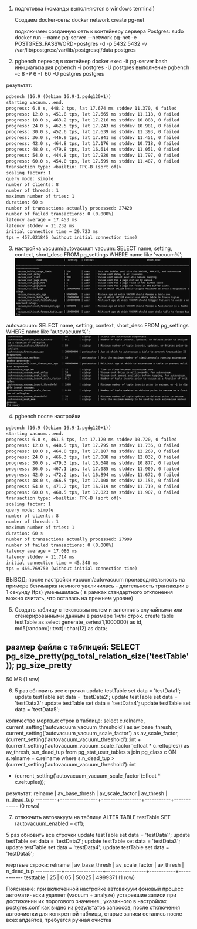1. подготовка (команды выполняются в windows terminal)

    Создаем docker-сеть: 
docker network create pg-net

    подключаем созданную сеть к контейнеру сервера Postgres:
sudo docker run --name pg-server --network pg-net -e POSTGRES_PASSWORD=postgres -d -p 5432:5432 -v /var/lib/postgres:/var/lib/postgresql/data postgres

2. pgbench
переход в контейнер docker exec -it pg-server bash
инициализация pgbench -i postgres -U postgres
выполнение pgbench -c 8 -P 6 -T 60 -U postgres postgres

результат: 
```
pgbench (16.9 (Debian 16.9-1.pgdg120+1))
starting vacuum...end.
progress: 6.0 s, 448.2 tps, lat 17.674 ms stddev 11.370, 0 failed
progress: 12.0 s, 451.8 tps, lat 17.665 ms stddev 11.118, 0 failed
progress: 18.0 s, 463.2 tps, lat 17.216 ms stddev 10.888, 0 failed
progress: 24.0 s, 462.5 tps, lat 17.243 ms stddev 10.981, 0 failed
progress: 30.0 s, 452.6 tps, lat 17.639 ms stddev 11.393, 0 failed
progress: 36.0 s, 446.9 tps, lat 17.841 ms stddev 11.451, 0 failed
progress: 42.0 s, 464.8 tps, lat 17.176 ms stddev 10.718, 0 failed
progress: 48.0 s, 479.8 tps, lat 16.614 ms stddev 11.051, 0 failed
progress: 54.0 s, 444.8 tps, lat 17.920 ms stddev 11.797, 0 failed
progress: 60.0 s, 454.0 tps, lat 17.599 ms stddev 11.487, 0 failed
transaction type: <builtin: TPC-B (sort of)>
scaling factor: 1
query mode: simple
number of clients: 8
number of threads: 1
maximum number of tries: 1
duration: 60 s
number of transactions actually processed: 27420
number of failed transactions: 0 (0.000%)
latency average = 17.453 ms
latency stddev = 11.232 ms
initial connection time = 29.723 ms
tps = 457.021846 (without initial connection time)
```

3. настройка vacuum/autovacuum
vacuum: SELECT name, setting, context, short_desc FROM pg_settings WHERE name like 'vacuum%';
![alt text](image.png)

autovacuum: SELECT name, setting, context, short_desc FROM pg_settings WHERE name like 'autovacuum%';
![alt text](image-1.png)

4. pgbench после настройки

```
pgbench (16.9 (Debian 16.9-1.pgdg120+1))
starting vacuum...end.
progress: 6.0 s, 461.5 tps, lat 17.120 ms stddev 10.720, 0 failed
progress: 12.0 s, 448.5 tps, lat 17.795 ms stddev 11.736, 0 failed
progress: 18.0 s, 464.0 tps, lat 17.187 ms stddev 12.268, 0 failed
progress: 24.0 s, 466.3 tps, lat 17.088 ms stddev 12.032, 0 failed
progress: 30.0 s, 479.3 tps, lat 16.648 ms stddev 10.877, 0 failed
progress: 36.0 s, 467.1 tps, lat 17.085 ms stddev 11.909, 0 failed
progress: 42.0 s, 472.2 tps, lat 16.894 ms stddev 11.672, 0 failed
progress: 48.0 s, 466.5 tps, lat 17.108 ms stddev 12.153, 0 failed
progress: 54.0 s, 471.2 tps, lat 16.919 ms stddev 11.719, 0 failed
progress: 60.0 s, 468.5 tps, lat 17.023 ms stddev 11.907, 0 failed
transaction type: <builtin: TPC-B (sort of)>
scaling factor: 1
query mode: simple
number of clients: 8
number of threads: 1
maximum number of tries: 1
duration: 60 s
number of transactions actually processed: 27999
number of failed transactions: 0 (0.000%)
latency average = 17.086 ms
latency stddev = 11.714 ms
initial connection time = 45.348 ms
tps = 466.769750 (without initial connection time)
```

ВЫВОД: после настройки vacuum/autovacuum производительность на примере бенчмарка немного увеличилась - длительность транзакции в 1 секунду (tps) уменьшилась ( в рамках стандартного отклонения можно считать, что осталась на прежнем уровне)

5. Создать таблицу с текстовым полем и заполнить случайными или сгенерированными данным в размере 1млн строк.
create table testTable as 
select 
  generate_series(1,1000000) as id,
  md5(random()::text)::char(12) as data;

  размер файла с таблицей: 
  SELECT pg_size_pretty(pg_total_relation_size('testTable'));
 pg_size_pretty
----------------
 50 MB
(1 row)

6. 5 раз обновить все строчки 
update testTable set data = 'testData1';
update testTable set data = 'testData2';
update testTable set data = 'testData3';
update testTable set data = 'testData4';
update testTable set data = 'testData5';

количество мертвых строк в таблице: 
select c.relname,
current_setting('autovacuum_vacuum_threshold') as av_base_thresh,
current_setting('autovacuum_vacuum_scale_factor') as av_scale_factor,
(current_setting('autovacuum_vacuum_threshold')::int +
(current_setting('autovacuum_vacuum_scale_factor')::float * c.reltuples)) as av_thresh,
s.n_dead_tup
from pg_stat_user_tables s join pg_class c ON s.relname = c.relname
where s.n_dead_tup > (current_setting('autovacuum_vacuum_threshold')::int
+ (current_setting('autovacuum_vacuum_scale_factor')::float * c.reltuples));

результат: 
 relname | av_base_thresh | av_scale_factor | av_thresh | n_dead_tup
---------+----------------+-----------------+-----------+------------
(0 rows)

7. отлкючить автовакуум на таблице
ALTER TABLE testTable SET (autovacuum_enabled = off);

5 раз обновить все строчки 
update testTable set data = 'testData1';
update testTable set data = 'testData2';
update testTable set data = 'testData3';
update testTable set data = 'testData4';
update testTable set data = 'testData5';

мертвые строки: 
  relname  | av_base_thresh | av_scale_factor | av_thresh | n_dead_tup
-----------+----------------+-----------------+-----------+------------
 testtable | 25             | 0.05            |     50025 |    4999371
 (1 row)


Пояснение: 
при включенной настройке автовакуум фоновый процесс автоматически удаляет (vacuum + analyze) устаревшие записи при достижении их порогового значения , указанного в настройках postgres.conf
как видно из результатов запросов, после отключения автоочистки для конкретной таблицы, старые записи остались после всех апдейтов, требуется ручная очистка